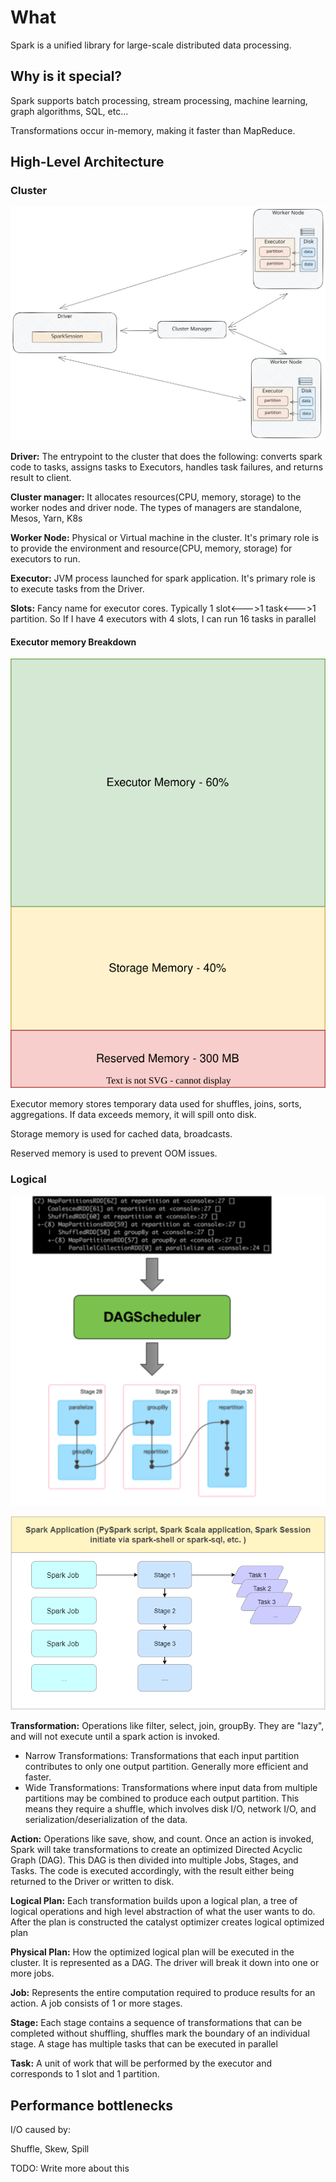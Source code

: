 # What
Spark is a unified library for large-scale distributed data processing.

## Why is it special?
Spark supports batch processing, stream processing, machine learning, graph algorithms, 
SQL, etc...

Transformations occur in-memory, making it faster than MapReduce.


## High-Level Architecture

### Cluster
![spark physical architecture.svg](spark%20physical%20architecture.svg)

**Driver:** The entrypoint to the cluster that does the following: converts spark code to tasks, assigns tasks to Executors, handles task failures, and returns result to client. 

**Cluster manager:** It allocates resources(CPU, memory, storage) to the worker nodes and driver node. The types of managers are standalone, Mesos, Yarn, K8s

**Worker Node:** Physical or Virtual machine in the cluster. 
It's primary role is to provide the environment and resource(CPU, memory, storage) for executors to run.

**Executor:** JVM process launched for spark application. It's primary role is to execute tasks from the Driver.

**Slots:** Fancy name for executor cores. Typically 1 slot<--->1 task<--->1 partition. 
So If I have 4 executors with 4 slots, I can run 16 tasks in parallel

#### Executor memory Breakdown
![Executor-memory-breakdown.svg](Executor-memory-breakdown.svg)

Executor memory stores temporary data used for shuffles, joins, sorts, aggregations. If data exceeds memory, it will spill onto disk.

Storage memory is used for cached data, broadcasts.

Reserved memory is used to prevent OOM issues.

### Logical

![img.png](dag_to_job_stage_task.png)

![img_1.png](Job_Stage_Task.png)

**Transformation:** Operations like filter, select, join, groupBy. They are "lazy", and will not execute until a spark action is invoked.
* Narrow Transformations: Transformations that each input partition contributes to only one output partition. Generally more efficient and faster.
* Wide Transformations: Transformations where input data from multiple partitions may be combined to produce each output partition. This means they require
a shuffle, which involves disk I/O, network I/O, and serialization/deserialization of the data.

**Action:** Operations like save, show, and count. Once an action is invoked, Spark will take transformations to create an optimized 
Directed Acyclic Graph (DAG). This DAG is then divided into multiple Jobs, Stages, and Tasks. 
The code is executed accordingly, with the result either being returned to the Driver or written to disk.

**Logical Plan:** Each transformation builds upon a logical plan, a tree of logical operations and high level abstraction
of what the user wants to do. After the plan is constructed the catalyst optimizer creates logical optimized plan

**Physical Plan:** How the optimized logical plan will be executed in the cluster. It is represented as a DAG. 
The driver will break it down into one or more jobs. 

**Job:** Represents the entire computation required to produce results for an action. A job consists of 1 or more stages.

**Stage:** Each stage contains a sequence of transformations that can be completed without shuffling, shuffles mark the boundary of 
an individual stage. A stage has multiple tasks that can be executed in parallel

**Task:** A unit of work that will be performed by the executor and corresponds to 1 slot and 1 partition.


## Performance bottlenecks

I/O caused by:

Shuffle, Skew, Spill

TODO: Write more about this
